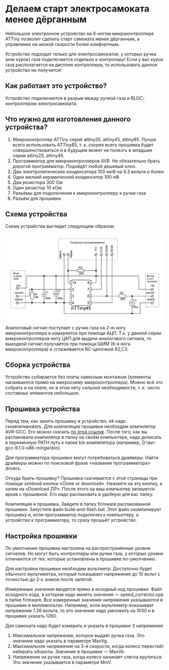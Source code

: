 #  Делаем старт электросамоката менее дёрганным

Небольшое электронное устройство на 8-ногом микроконтроллере ATTiny позволит сделать старт самоката менее дёрганным, а управление на низкой скорости более комфортным.

Устройство подходит только для электросамокатов, у которых ручка (или курок) газа подключается отдельно к контролеру! Если у вас курок газа располагается на дисплее контроллера, то использовать данное устройство не получится!

## Как работает это устройство?
Устройство подключается в разрыв между ручкой газа и BLDC-контроллером электросамоката.

## Что нужно для изготовления данного устройства?
1. Микроконтроллер ATTiny серий attiny25, attiny45, attiny85. Лучше всего использовать ATTiny85, т. к. скорее всего прошивка будет совершенствоваться и в будущем может не полезть в младшие серии  attiny25, attiny45.
1. Программатор для микроконтроллеров AVR. Не обязательно брать дорогой программатор. Подойдёт любой дешевый клон.
1. Два электролитических конденсатора 100 мкФ на 6.3 вольта и более
1. Один мелкий керамический конденсатор 100 нФ
1. Два резистора 300 Ом
1. Один резистор 10 кОм
1. Разъёмы для подключения к микроконтроллеру к ручке газа
1. Разъём для прошивки

## Схема устройства
Схема устройства выглядит следующим образом:

![Схема](/images/SpeedCorr.GIF)

Аналоговый сигнал поступает с ручки газа на 2-ю ногу микроконтроллера и измеряется при помощи АЦП. Т.к. у данной серии микроконтроллеров нету ЦАП для выдачи аналогового сигнала, то выходной сигнал получается при помощи ШИМ (6-я нога микроконтроллера) и сглаживается RC-цепочкой R2,C3.

## Сборка устройства
Устройство собирается без платы навесным монтажом (элементы напаиваются прямо на микросхему микроконтроллера). Можно всё это собрать и на плате, но в этом нету сильной необходимости, т. к. число составных элементов небольшое.

## Прошивка устройства
Перед тем, как залить прошивку в устройство, её надо скомпилировать. Для компиляции прошивки необходим компилятор AVR-GCC. Его можно скачать [по этой ссылке](http://blog.zakkemble.net/avr-gcc-builds/). После того, как вы распаковали компилятор в папку на своём компьютере, надо дописать в переменную PATH путь к папке bin компилятора (например, D:\avr-gcc-9.1.0-x86-mingw\bin).

Для программатора прошивки могут потребоваться драйверы. Найти драйверы можно по поисковой фразе <название программатора> drivers.

Откуда брать прошивку? Прошивка скачивается с этой страницы при помощи зелёной кнопки «Clone or download». Нажмите на эту кнопку, а затем на «Download ZIP». После этого на ваш компьютер запишется архив с прошивкой. Его надо распаковать в удобную для вас папку.

Компиляция и прошивка. Зайдите в папку firmware распакованной прошивки. Запустите файл build-and-flash.bat. Этот файл скомпилирует прошивку и, если программатор подключен к компьютеру, а устройство к программатору, то сразу прошьёт устройство.

## Настройка прошивки
По умолчанию прошивка настроена на распространённые уровни сигналов. Но могут быть контроллеры или ручки газа, у которых уровни отличаются от тех, которые установлены в прошивке по-умолчанию.

Для настройки прошивки необходим вольтметр. Достаточно будет обычного мультиметра, который показывает напряжение до 10 вольт с точностью до 2-х знаков после запятой.

Измеренные значения вводятся прямо в исходный код прошивки. Файл исходного кода, в котором надо менять значения — speed_corrector.cpp в папке firmware. Все измеренные значения напряжения указываются в прошивке в милливольтах. Например, если мультиметр показывает напряжение 1.26 вольта, то это значение надо умножить на 1000 и в прошивке указать 1260.

Для самоката надо будет измерить и указать в прошивке 3 напряжения:

1. Максимальное напряжение, которое выдаёт ручка газа. Это значение надо указать в параметре MaxVg.
1. Максимальное напряжение на 3-й скорости, когда колесо перестаёт набирать обороты. Значение в прошивке — MaxVk.
1. Напряжение на ручке газа, когда колесо начинает слегка крутиться. Это значение указывается в параметре MinV.
